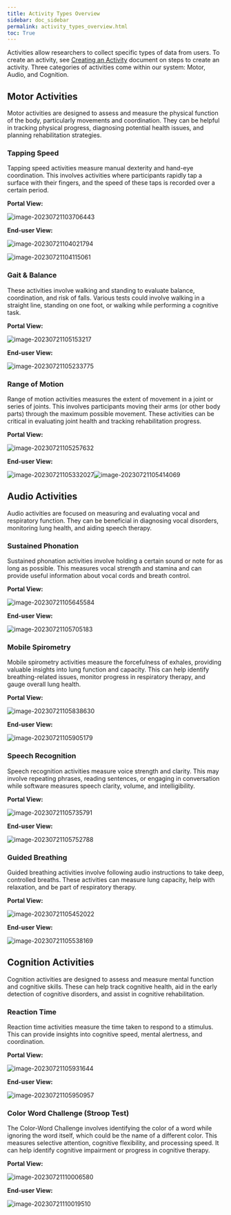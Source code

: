 ```yaml
---
title: Activity Types Overview
sidebar: doc_sidebar
permalink: activity_types_overview.html
toc: True
---
```


Activities allow researchers to collect specific types of data from users. To create an activity, see [Creating an Activity](creating-an-activity.md) document on steps to create an activity. Three categories of activities come within our system: Motor, Audio, and Cognition.

## Motor Activities

Motor activities are designed to assess and measure the physical function of the body, particularly movements and coordination. They can be helpful in tracking physical progress, diagnosing potential health issues, and planning rehabilitation strategies.

### Tapping Speed

Tapping speed activities measure manual dexterity and hand-eye coordination. This involves activities where participants rapidly tap a surface with their fingers, and the speed of these taps is recorded over a certain period. 

**Portal View:**

![image-20230721103706443](./activity-types-overview.assets/image-20230721103706443.png)

**End-user View:**

![image-20230721104021794](./activity-types-overview.assets/image-20230721104021794.png)

![image-20230721104115061](./activity-types-overview.assets/image-20230721104115061.png)

### Gait & Balance

These activities involve walking and standing to evaluate balance, coordination, and risk of falls. Various tests could involve walking in a straight line, standing on one foot, or walking while performing a cognitive task.

**Portal View:** 

![image-20230721105153217](./activity-types-overview.assets/image-20230721105153217.png)

**End-user View:**

![image-20230721105233775](./activity-types-overview.assets/image-20230721105233775.png)

### Range of Motion

Range of motion activities measures the extent of movement in a joint or series of joints. This involves participants moving their arms (or other body parts) through the maximum possible movement. These activities can be critical in evaluating joint health and tracking rehabilitation progress.

**Portal View:**

![image-20230721105257632](./activity-types-overview.assets/image-20230721105257632.png)

**End-user View:**

![image-20230721105332027](./activity-types-overview.assets/image-20230721105332027.png)![image-20230721105414069](./activity-types-overview.assets/image-20230721105414069.png)

## Audio Activities

Audio activities are focused on measuring and evaluating vocal and respiratory function. They can be beneficial in diagnosing vocal disorders, monitoring lung health, and aiding speech therapy.

### Sustained Phonation

Sustained phonation activities involve holding a certain sound or note for as long as possible. This measures vocal strength and stamina and can provide useful information about vocal cords and breath control.

**Portal View:**

![image-20230721105645584](./activity-types-overview.assets/image-20230721105645584.png)

**End-user View:**

![image-20230721105705183](./activity-types-overview.assets/image-20230721105705183.png)

### Mobile Spirometry

Mobile spirometry activities measure the forcefulness of exhales, providing valuable insights into lung function and capacity. This can help identify breathing-related issues, monitor progress in respiratory therapy, and gauge overall lung health.

**Portal View:**

![image-20230721105838630](./activity-types-overview.assets/image-20230721105838630.png)

**End-user View:**

![image-20230721105905179](./activity-types-overview.assets/image-20230721105905179.png)

### Speech Recognition

Speech recognition activities measure voice strength and clarity. This may involve repeating phrases, reading sentences, or engaging in conversation while software measures speech clarity, volume, and intelligibility.

**Portal View:**

![image-20230721105735791](./activity-types-overview.assets/image-20230721105735791.png)

**End-user View:**

![image-20230721105752788](./activity-types-overview.assets/image-20230721105752788.png)

### Guided Breathing

Guided breathing activities involve following audio instructions to take deep, controlled breaths. These activities can measure lung capacity, help with relaxation, and be part of respiratory therapy.

**Portal View:** 

![image-20230721105452022](./activity-types-overview.assets/image-20230721105452022.png)

**End-user View:**

![image-20230721105538169](./activity-types-overview.assets/image-20230721105538169.png)

## Cognition Activities

Cognition activities are designed to assess and measure mental function and cognitive skills. These can help track cognitive health, aid in the early detection of cognitive disorders, and assist in cognitive rehabilitation.

### Reaction Time

Reaction time activities measure the time taken to respond to a stimulus. This can provide insights into cognitive speed, mental alertness, and coordination.

**Portal View:**

![image-20230721105931644](./activity-types-overview.assets/image-20230721105931644.png)

**End-user View:**

![image-20230721105950957](./activity-types-overview.assets/image-20230721105950957.png)

### Color Word Challenge (Stroop Test)

The Color-Word Challenge involves identifying the color of a word while ignoring the word itself, which could be the name of a different color. This measures selective attention, cognitive flexibility, and processing speed. It can help identify cognitive impairment or progress in cognitive therapy.

**Portal View:**

![image-20230721110006580](./activity-types-overview.assets/image-20230721110006580.png)

**End-user View:**

![image-20230721110019510](./activity-types-overview.assets/image-20230721110019510.png)

